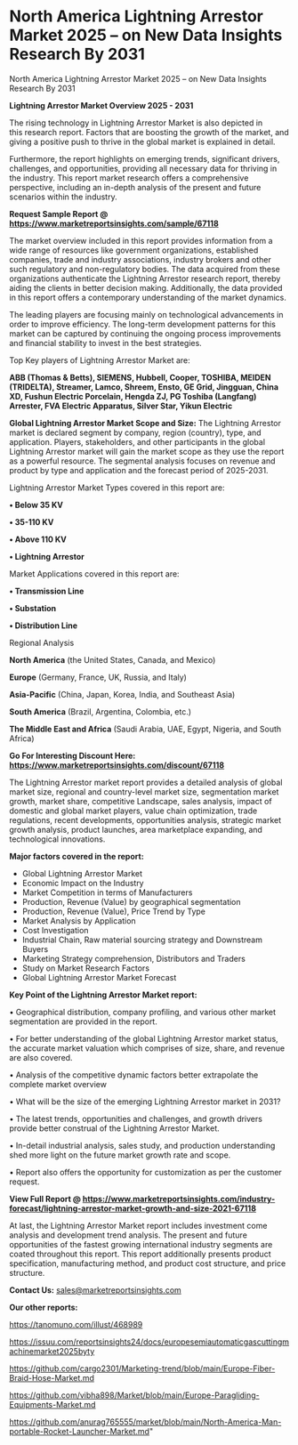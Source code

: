 # North America Lightning Arrestor Market 2025 – on New Data Insights Research By 2031
North America Lightning Arrestor Market 2025 – on New Data Insights Research By 2031

<Strong> Lightning Arrestor Market Overview 2025 - 2031</strong>

The rising technology in Lightning Arrestor Market is also depicted in this research report. Factors that are boosting the growth of the market, and giving a positive push to thrive in the global market is explained in detail.

Furthermore, the report highlights on emerging trends, significant drivers, challenges, and opportunities, providing all necessary data for thriving in the industry. This report market research offers a comprehensive perspective, including an in-depth analysis of the present and future scenarios within the industry.

<strong>Request Sample Report @ <a href=https://www.marketreportsinsights.com/sample/67118>https://www.marketreportsinsights.com/sample/67118</a></strong>

The market overview included in this report provides information from a wide range of resources like government organizations, established companies, trade and industry associations, industry brokers and other such regulatory and non-regulatory bodies. The data acquired from these organizations authenticate the Lightning Arrestor research report, thereby aiding the clients in better decision making. Additionally, the data provided in this report offers a contemporary understanding of the market dynamics.

The leading players are focusing mainly on technological advancements in order to improve efficiency. The long-term development patterns for this market can be captured by continuing the ongoing process improvements and financial stability to invest in the best strategies.

Top Key players of Lightning Arrestor Market are:

<strong>ABB (Thomas & Betts), SIEMENS, Hubbell, Cooper, TOSHIBA, MEIDEN (TRIDELTA), Streamer, Lamco, Shreem, Ensto, GE Grid, Jingguan, China XD, Fushun Electric Porcelain, Hengda ZJ, PG Toshiba (Langfang) Arrester, FVA Electric Apparatus, Silver Star, Yikun Electric</strong>

<strong><b>Global Lightning Arrestor Market Scope and Size:</b></strong>
The Lightning Arrestor market is declared segment by company, region (country), type, and application. Players, stakeholders, and other participants in the global Lightning Arrestor market will gain the market scope as they use the report as a powerful resource. The segmental analysis focuses on revenue and product by type and application and the forecast period of 2025-2031.

Lightning Arrestor Market Types covered in this report are:

<strong>• Below 35 KV

• 35-110 KV

• Above 110 KV

• Lightning Arrestor</strong>

Market Applications covered in this report are:

<strong>• Transmission Line

• Substation

• Distribution Line</strong> 

Regional Analysis

<strong>North America</strong> (the United States, Canada, and Mexico)

<strong>Europe</strong> (Germany, France, UK, Russia, and Italy)

<strong>Asia-Pacific</strong> (China, Japan, Korea, India, and Southeast Asia)

<strong>South America</strong> (Brazil, Argentina, Colombia, etc.)

<strong>The Middle East and Africa</strong> (Saudi Arabia, UAE, Egypt, Nigeria, and South Africa)

<strong>Go For Interesting Discount Here: <a href=https://www.marketreportsinsights.com/discount/67118>https://www.marketreportsinsights.com/discount/67118</a></strong>

The Lightning Arrestor market report provides a detailed analysis of global market size, regional and country-level market size, segmentation market growth, market share, competitive Landscape, sales analysis, impact of domestic and global market players, value chain optimization, trade regulations, recent developments, opportunities analysis, strategic market growth analysis, product launches, area marketplace expanding, and technological innovations.

<strong><b>Major factors covered in the report:</b></strong>
<ul>
  <li>Global Lightning Arrestor Market </li>
  <li>Economic Impact on the Industry</li>
  <li>Market Competition in terms of Manufacturers</li>
  <li>Production, Revenue (Value) by geographical segmentation</li>
  <li>Production, Revenue (Value), Price Trend by Type</li>
  <li>Market Analysis by Application</li>
  <li>Cost Investigation</li>
  <li>Industrial Chain, Raw material sourcing strategy and Downstream Buyers</li>
  <li>Marketing Strategy comprehension, Distributors and Traders</li>
  <li>Study on Market Research Factors</li>
  <li>Global Lightning Arrestor Market Forecast</li>
</ul>

<strong><b>Key Point of the Lightning Arrestor Market report:</b></strong>

• Geographical distribution, company profiling, and various other market segmentation are provided in the report.

• For better understanding of the global Lightning Arrestor market status, the accurate market valuation which comprises of size, share, and revenue are also covered.

• Analysis of the competitive dynamic factors better extrapolate the complete market overview

• What will be the size of the emerging Lightning Arrestor market in 2031?

• The latest trends, opportunities and challenges, and growth drivers provide better construal of the Lightning Arrestor Market.

• In-detail industrial analysis, sales study, and production understanding shed more light on the future market growth rate and scope.

• Report also offers the opportunity for customization as per the customer request.

<strong><b>View Full Report @ <a href=https://www.marketreportsinsights.com/industry-forecast/lightning-arrestor-market-growth-and-size-2021-67118>https://www.marketreportsinsights.com/industry-forecast/lightning-arrestor-market-growth-and-size-2021-67118</a></b></strong>


At last, the Lightning Arrestor Market report includes investment come analysis and development trend analysis. The present and future opportunities of the fastest growing international industry segments are coated throughout this report. This report additionally presents product specification, manufacturing method, and product cost structure, and price structure.

<strong>Contact Us:</strong>
sales@marketreportsinsights.com

<strong>Our other reports:</strong>

<a href=https://tanomuno.com/illust/468989>https://tanomuno.com/illust/468989</a>

<a href=https://issuu.com/reportsinsights24/docs/europesemiautomaticgascuttingmachinemarket2025byty>https://issuu.com/reportsinsights24/docs/europesemiautomaticgascuttingmachinemarket2025byty</a>

<a href=https://github.com/cargo2301/Marketing-trend/blob/main/Europe-Fiber-Braid-Hose-Market.md>https://github.com/cargo2301/Marketing-trend/blob/main/Europe-Fiber-Braid-Hose-Market.md</a>

<a href=https://github.com/vibha898/Market/blob/main/Europe-Paragliding-Equipments-Market.md>https://github.com/vibha898/Market/blob/main/Europe-Paragliding-Equipments-Market.md</a>

<a href=https://github.com/anurag765555/market/blob/main/North-America-Man-portable-Rocket-Launcher-Market.md>https://github.com/anurag765555/market/blob/main/North-America-Man-portable-Rocket-Launcher-Market.md</a>"
